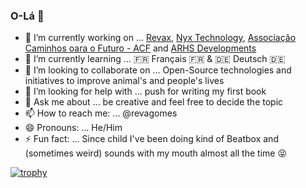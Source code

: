 ### O-Lá 👋

- 🔭 I’m currently working on ... [Revax](http://revax.com.br), [Nyx Technology](http://nyx.tc), [Associação Caminhos oara o Futuro - ACF](http://novostitas.org) and [ARHS Developments](http://arhs-deve.be)
- 🌱 I’m currently learning ... 🇫🇷 Français 🇫🇷 & 🇩🇪 Deutsch 🇩🇪
- 👯 I’m looking to collaborate on ... Open-Source technologies and initiatives to improve  animal's and people's lives
- 🤔 I’m looking for help with ... push for writing my first book
- 💬 Ask me about ... be creative and feel free to decide the topic
- 📫 How to reach me: ... @revagomes
- 😄 Pronouns: ... He/Him
- ⚡ Fun fact: ... Since child I've been doing kind of Beatbox and (sometimes weird) sounds with my mouth almost all the time 😝


[![trophy](https://github-profile-trophy.vercel.app/?username=revagomes)](https://github.com/ryo-ma/github-profile-trophy)
